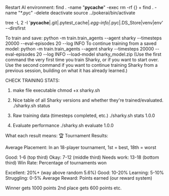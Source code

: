 
Restart AI environment:
find . -name "__pycache__" -exec rm -rf {} +
find . -name "*.pyc" -delete
deactivate
source ../pokerai/bin/activate


tree -L 2 -I '__pycache__|.git|.pytest_cache|*.egg-info|*.pyc|.DS_Store|venv|env' --dirsfirst


To train and save:
python -m train.train_agents --agent sharky --timesteps 20000 --eval-episodes 20 --log INFO
To continue training from a saved model:
python -m train.train_agents --agent sharky --timesteps 20000 --eval-episodes 20 --log INFO --load-model sharky_model.zip
(Use the first command the very first time you train Sharky, or if you want to start over.
Use the second command if you want to continue training Sharky from a previous session, building on what it has already learned.)


CHECK TRAINING STATS:

1. make file executable
chmod +x sharky.sh

2. Nice table of all Sharky versions and whether they're trained/evaluated.
./sharky.sh status

3. Raw training data (timesteps completed, etc.)
./sharky.sh stats 1.0.0

4. Evaluate performance
./sharky.sh evaluate 1.0.0


What each result means:
🏆 Tournament Results:

Average Placement: In an 18-player tournament, 1st = best, 18th = worst

Good: 1-6 (top third)
Okay: 7-12 (middle third)
Needs work: 13-18 (bottom third)
Win Rate: Percentage of tournaments won

Excellent: 20%+ (way above random 5.6%)
Good: 10-20%
Learning: 5-10%
Struggling: 0-5%
Average Reward: Points earned (our reward system)

Winner gets 1000 points
2nd place gets 600 points
etc.